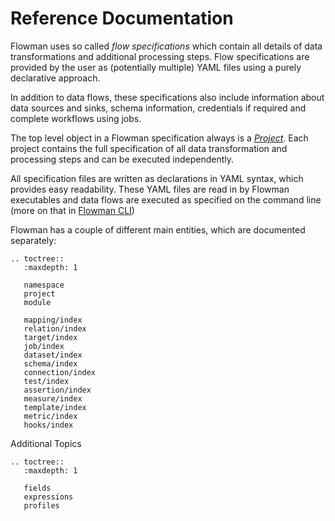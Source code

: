 # **Reference Documentation**

Flowman uses so called *flow specifications* which contain all details of data transformations
and additional processing steps. Flow specifications are provided by the user as (potentially 
multiple) YAML files using a purely declarative approach.  

In addition to data flows, these specifications also include information about data sources 
and sinks, schema information, credentials if required and complete workflows using jobs.

The top level object in a Flowman specification always is a [*Project*](project.md). Each
project contains the full specification of all data transformation and processing steps and
can be executed independently.

All specification files are written as declarations in YAML syntax, which provides easy 
readability. These YAML files are read in by Flowman executables and data flows are 
executed as specified on the command line (more on that in [Flowman CLI](../cli/flowexec/index.md))


Flowman has a couple of different main entities, which are documented separately:

```eval_rst
.. toctree::
   :maxdepth: 1

   namespace
   project
   module

   mapping/index
   relation/index
   target/index
   job/index
   dataset/index
   schema/index
   connection/index
   test/index
   assertion/index
   measure/index
   template/index
   metric/index
   hooks/index
```

Additional Topics
```eval_rst
.. toctree::
   :maxdepth: 1

   fields
   expressions
   profiles
```
